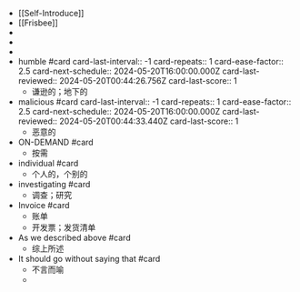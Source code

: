 - [[Self-Introduce]]
- [[Frisbee]]
-
-
-
- humble #card
  card-last-interval:: -1
  card-repeats:: 1
  card-ease-factor:: 2.5
  card-next-schedule:: 2024-05-20T16:00:00.000Z
  card-last-reviewed:: 2024-05-20T00:44:26.756Z
  card-last-score:: 1
	- 谦逊的；地下的
- malicious #card
  card-last-interval:: -1
  card-repeats:: 1
  card-ease-factor:: 2.5
  card-next-schedule:: 2024-05-20T16:00:00.000Z
  card-last-reviewed:: 2024-05-20T00:44:33.440Z
  card-last-score:: 1
	- 恶意的
- ON-DEMAND #card
	- 按需
- individual #card
	- 个人的，个别的
- investigating #card
	- 调查；研究
- Invoice #card
	- 账单
	- 开发票；发货清单
- As we described above #card
	- 综上所述
- It should go without saying that #card
	- 不言而喻
	-
